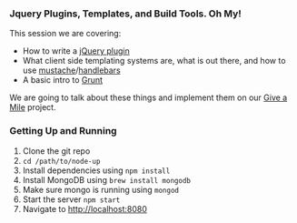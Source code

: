 ### Jquery Plugins, Templates, and Build Tools. Oh My!

This session we are covering:

* How to write a [jQuery plugin](http://plugins.jquery.com/)
* What client side templating systems are, what is out there, and how to use [mustache](http://mustache.github.com/)/[handlebars](http://handlebarsjs.com/)
* A basic intro to [Grunt](http://gruntjs.com/)

We are going to talk about these things and implement them on our [Give a Mile](http://giveamile.org) project.

### Getting Up and Running

1. Clone the git repo
2. `cd /path/to/node-up`
3. Install dependencies using `npm install`
4. Install MongoDB using `brew install mongodb`
5. Make sure mongo is running using `mongod`
6. Start the server `npm start`
7. Navigate to [http://localhost:8080](http://localhost:8080)